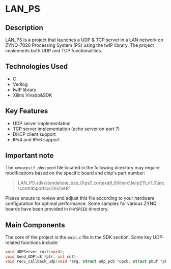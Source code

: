 # LAN_PS

## Description
LAN_PS is a project that launches a UDP & TCP server in a LAN network on ZYNQ-7020 Processing System (PS) using the lwIP library. The project implements both UDP and TCP functionalities.

## Technologies Used
- C
- Verilog
- lwIP library
- Xilinx Vivado&SDK

## Key Features
- UDP server implementation
- TCP server implementation (echo server on port 7)
- DHCP client support
- IPv4 and IPv6 support

## Important note
The `xemacpsif_physpeed` file located in the following directory may require modifications based on the specific board and chip's part number:
>LAN_PS.sdk\standalone_bsp_0\ps7_cortexa9_0\libsrc\lwip211_v1_0\src\contrib\ports\xilinx\netif

Please ensure to review and adjust this file according to your hardware configuration for optimal performance. Some samples for various ZYNQ boards have been provided in `PHYSPEED` directory.

## Main Components
The core of the project is the `main.c` file in the SDK section. Some key UDP-related functions include:

```c
void UDPServer_init(void);
void Send_UDP(u8 *ptr, int cnt);
void recv_callback_udp(void *arg, struct udp_pcb *upcb, struct pbuf *pkt_buf, struct ip_addr *addr, u16_t port);
